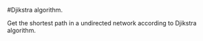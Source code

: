 #Djikstra algorithm.

Get the shortest path in a undirected network according to Djikstra algorithm.
